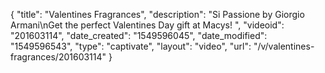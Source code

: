 {
    "title": "Valentines Fragrances",
    "description": "Si Passione by Giorgio Armani\nGet the perfect Valentines Day gift at Macys! ",
    "videoid": "201603114",
    "date_created": "1549596045",
    "date_modified": "1549596543",
    "type": "captivate",
    "layout": "video",
    "url": "\/v\/valentines-fragrances\/201603114"
}